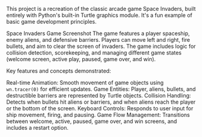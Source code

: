 This project is a recreation of the classic arcade game Space Invaders, built entirely with Python's built-in Turtle graphics module. It's a fun example of basic game development principles.

Space Invaders Game Screenshot
The game features a player spaceship, enemy aliens, and defensive barriers. Players can move left and right, fire bullets, and aim to clear the screen of invaders. The game includes logic for collision detection, scorekeeping, and managing different game states (welcome screen, active play, paused, game over, and win).

Key features and concepts demonstrated:

Real-time Animation: Smooth movement of game objects using `wn.tracer(0)` for efficient updates.
Game Entities: Player, aliens, bullets, and destructible barriers are represented by Turtle objects.
Collision Handling: Detects when bullets hit aliens or barriers, and when aliens reach the player or the bottom of the screen.
Keyboard Controls: Responds to user input for ship movement, firing, and pausing.
Game Flow Management: Transitions between welcome, active, paused, game over, and win screens, and includes a restart option.
